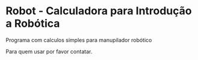 # Robot - Calculadora para Introdução a Robótica
Programa com calculos simples para manupilador robótico

Para quem usar por favor contatar.
